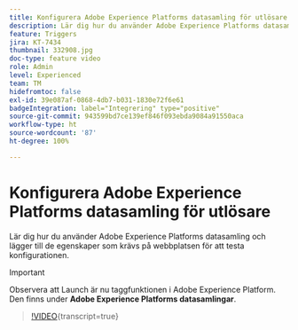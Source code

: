 ```yaml
---
title: Konfigurera Adobe Experience Platforms datasamling för utlösare
description: Lär dig hur du använder Adobe Experience Platforms datasamling och lägger till de egenskaper som krävs på webbplatsen för att testa konfigurationen.
feature: Triggers
jira: KT-7434
thumbnail: 332908.jpg
doc-type: feature video
role: Admin
level: Experienced
team: TM
hidefromtoc: false
exl-id: 39e087af-0868-4db7-b031-1830e72f6e61
badgeIntegration: label="Integrering" type="positive"
source-git-commit: 943599bd7ce139ef846f093ebda9084a91550aca
workflow-type: ht
source-wordcount: '87'
ht-degree: 100%

---
```


# Konfigurera Adobe Experience Platforms datasamling för utlösare

Lär dig hur du använder Adobe Experience Platforms datasamling och lägger till de egenskaper som krävs på webbplatsen för att testa konfigurationen.

>[!IMPORTANT]
>
> Observera att Launch är nu taggfunktionen i Adobe Experience Platform. Den finns under **Adobe Experience Platforms datasamlingar**.

>[!VIDEO](https://video.tv.adobe.com/v/332908?learn=on){transcript=true}
